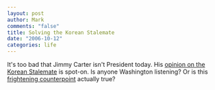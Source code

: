 ```yaml
--- 
layout: post
author: Mark
comments: "false"
title: Solving the Korean Stalemate
date: "2006-10-12"
categories: life
---
```

It's too bad that Jimmy Carter isn't President today. His <a href="http://www.nytimes.com/2006/10/11/opinion/11carter.html?ex=1318219200&amp;en=6c7c6046df0a33a9&amp;ei=5090&amp;partner=rssuserland&amp;emc=rss" title="Solving the Korean Stalemate, One Step at a Time">opinion on the Korean Stalemate</a> is spot-on. Is anyone Washington listening? Or is this <a href="http://alternet.org/story/42774/" title="Does Bush Think War with Iran Is Preordained?">frightening counterpoint</a> actually true?
